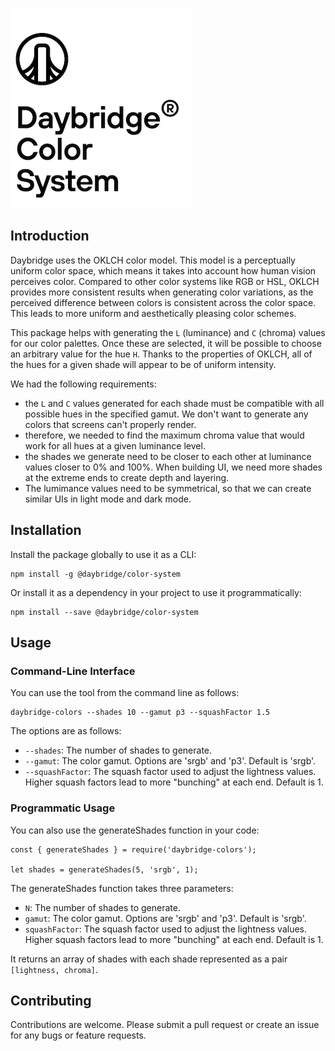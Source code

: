 ![Daybridge Color System](logo.png)

## Introduction
Daybridge uses the OKLCH color model. This model is a perceptually uniform color space, which means it takes into account how human vision perceives color. Compared to other color systems like RGB or HSL, OKLCH provides more consistent results when generating color variations, as the perceived difference between colors is consistent across the color space. This leads to more uniform and aesthetically pleasing color schemes.

This package helps with generating the `L` (luminance) and `C` (chroma) values for our color palettes. Once these are selected, it will be possible to choose an arbitrary value for the hue `H`. Thanks to the properties of OKLCH, all of the hues for a given shade will appear to be of uniform intensity.

We had the following requirements:

- the `L` and `C` values generated for each shade must be compatible with all possible hues in the specified gamut. We don't want to generate any colors that screens can't properly render.
- therefore, we needed to find the maximum chroma value that would work for all hues at a given luminance level.
- the shades we generate need to be closer to each other at luminance values closer to 0% and 100%. When building UI, we need more shades at the extreme ends to create depth and layering.
- The lumimance values need to be symmetrical, so that we can create similar UIs in light mode and dark mode.

## Installation
Install the package globally to use it as a CLI:

```
npm install -g @daybridge/color-system
```

Or install it as a dependency in your project to use it programmatically:

```
npm install --save @daybridge/color-system
```

## Usage
### Command-Line Interface
You can use the tool from the command line as follows:

```
daybridge-colors --shades 10 --gamut p3 --squashFactor 1.5
```

The options are as follows:

- `--shades`: The number of shades to generate.
- `--gamut`: The color gamut. Options are 'srgb' and 'p3'. Default is 'srgb'.
- `--squashFactor`: The squash factor used to adjust the lightness values. Higher squash factors lead to more "bunching" at each end. Default is 1.


### Programmatic Usage
You can also use the generateShades function in your code:

```
const { generateShades } = require('daybridge-colors');

let shades = generateShades(5, 'srgb', 1);
```

The generateShades function takes three parameters:

- `N`: The number of shades to generate.
- `gamut`: The color gamut. Options are 'srgb' and 'p3'. Default is 'srgb'.
- `squashFactor`: The squash factor used to adjust the lightness values. Higher squash factors lead to more "bunching" at each end. Default is 1.

It returns an array of shades with each shade represented as a pair `[lightness, chroma]`.

## Contributing
Contributions are welcome. Please submit a pull request or create an issue for any bugs or feature requests.

